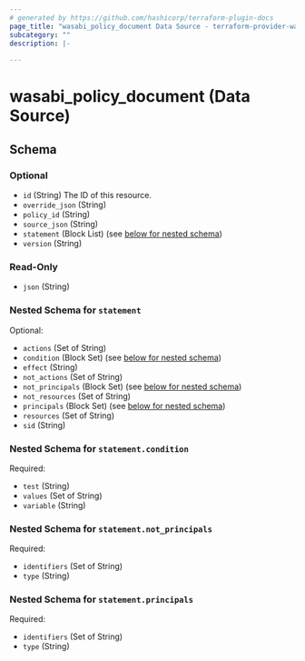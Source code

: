 ```yaml
---
# generated by https://github.com/hashicorp/terraform-plugin-docs
page_title: "wasabi_policy_document Data Source - terraform-provider-wasabi"
subcategory: ""
description: |-
  
---
```


# wasabi_policy_document (Data Source)





<!-- schema generated by tfplugindocs -->
## Schema

### Optional

- `id` (String) The ID of this resource.
- `override_json` (String)
- `policy_id` (String)
- `source_json` (String)
- `statement` (Block List) (see [below for nested schema](#nestedblock--statement))
- `version` (String)

### Read-Only

- `json` (String)

<a id="nestedblock--statement"></a>
### Nested Schema for `statement`

Optional:

- `actions` (Set of String)
- `condition` (Block Set) (see [below for nested schema](#nestedblock--statement--condition))
- `effect` (String)
- `not_actions` (Set of String)
- `not_principals` (Block Set) (see [below for nested schema](#nestedblock--statement--not_principals))
- `not_resources` (Set of String)
- `principals` (Block Set) (see [below for nested schema](#nestedblock--statement--principals))
- `resources` (Set of String)
- `sid` (String)

<a id="nestedblock--statement--condition"></a>
### Nested Schema for `statement.condition`

Required:

- `test` (String)
- `values` (Set of String)
- `variable` (String)


<a id="nestedblock--statement--not_principals"></a>
### Nested Schema for `statement.not_principals`

Required:

- `identifiers` (Set of String)
- `type` (String)


<a id="nestedblock--statement--principals"></a>
### Nested Schema for `statement.principals`

Required:

- `identifiers` (Set of String)
- `type` (String)


